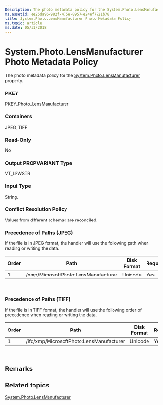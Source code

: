```yaml
---
Description: The photo metadata policy for the System.Photo.LensManufacturer property.
ms.assetid: ee25da96-982f-475e-8957-e24ef7721b78
title: System.Photo.LensManufacturer Photo Metadata Policy
ms.topic: article
ms.date: 05/31/2018
---
```


# System.Photo.LensManufacturer Photo Metadata Policy

The photo metadata policy for the [System.Photo.LensManufacturer](https://msdn.microsoft.com/en-us/library/bb760485(VS.85).aspx) property.

### PKEY

PKEY\_Photo\_LensManufacturer

### Containers

JPEG, TIFF

### Read-Only

No

### Output PROPVARIANT Type

VT\_LPWSTR

### Input Type

String.

### Conflict Resolution Policy

Values from different schemas are reconciled.

### Precedence of Paths (JPEG)

If the file is in JPEG format, the handler will use the following path when reading or writing the data.



| Order | Path                                 | Disk Format | Required |
|-------|--------------------------------------|-------------|----------|
| 1     | /xmp/MicrosoftPhoto:LensManufacturer | Unicode     | Yes      |



 

### Precedence of Paths (TIFF)

If the file is in TIFF format, the handler will use the following order of precedence when reading or writing the data.



| Order | Path                                     | Disk Format | Required |
|-------|------------------------------------------|-------------|----------|
| 1     | /ifd/xmp/MicrosoftPhoto:LensManufacturer | Unicode     | Yes      |



 

## Remarks

## Related topics

<dl> <dt>

[System.Photo.LensManufacturer](https://msdn.microsoft.com/en-us/library/bb760485(VS.85).aspx)
</dt> </dl>

 

 



